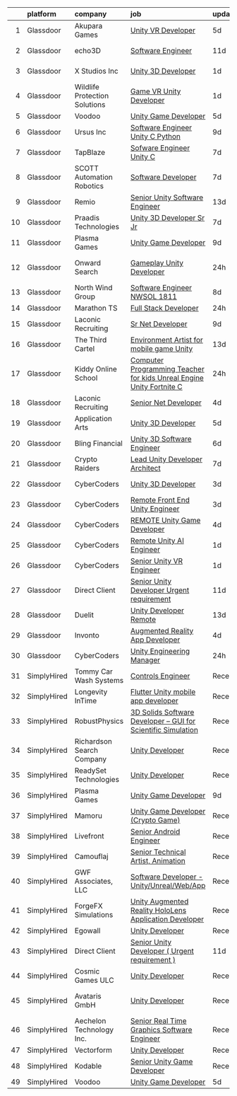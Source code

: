 

|    | platform    | company                       | job                                                                                                                                                                                                                                                                                                                                                                                                                                                                                                                                                                                                                                                                                                                                                                                                                                                                                                                                                                                                                                                                                                                                                                                                                                                                                                                                                                                                          | update_time   | location                |
|---:|:------------|:------------------------------|:-------------------------------------------------------------------------------------------------------------------------------------------------------------------------------------------------------------------------------------------------------------------------------------------------------------------------------------------------------------------------------------------------------------------------------------------------------------------------------------------------------------------------------------------------------------------------------------------------------------------------------------------------------------------------------------------------------------------------------------------------------------------------------------------------------------------------------------------------------------------------------------------------------------------------------------------------------------------------------------------------------------------------------------------------------------------------------------------------------------------------------------------------------------------------------------------------------------------------------------------------------------------------------------------------------------------------------------------------------------------------------------------------------------|:--------------|:------------------------|
|  1 | Glassdoor   | Akupara Games                 | [Unity VR Developer](https://www.glassdoor.com/partner/jobListing.htm?pos=116&ao=1136043&s=58&guid=00000180ff237c1081c91d1a2b843c47&src=GD_JOB_AD&t=SR&vt=w&cs=1_04c05ce2&cb=1653547957802&jobListingId=1007880422028&jrtk=3-0-1g3vi6v7spuu0801-1g3vi6v8ckuja800-6f93c1d79846750d-)                                                                                                                                                                                                                                                                                                                                                                                                                                                                                                                                                                                                                                                                                                                                                                                                                                                                                                                                                                                                                                                                                                                          | 5d            | Los Angeles, CA         |
|  2 | Glassdoor   | echo3D                        | [Software Engineer](https://www.glassdoor.com/partner/jobListing.htm?pos=124&ao=1136043&s=58&guid=00000180ff237c1081c91d1a2b843c47&src=GD_JOB_AD&t=SR&vt=w&ea=1&cs=1_36c0ec69&cb=1653547957803&jobListingId=1007862946890&jrtk=3-0-1g3vi6v7spuu0801-1g3vi6v8ckuja800-bd8b09a37aff8600-)                                                                                                                                                                                                                                                                                                                                                                                                                                                                                                                                                                                                                                                                                                                                                                                                                                                                                                                                                                                                                                                                                                                      | 11d           | Brooklyn, NY            |
|  3 | Glassdoor   | X Studios  Inc                | [Unity 3D Developer](https://www.glassdoor.com/partner/jobListing.htm?pos=122&ao=1136043&s=58&guid=00000180ff237c1081c91d1a2b843c47&src=GD_JOB_AD&t=SR&vt=w&ea=1&cs=1_3ea849d2&cb=1653547957803&jobListingId=1007889240024&jrtk=3-0-1g3vi6v7spuu0801-1g3vi6v8ckuja800-f401924aa4754060-)                                                                                                                                                                                                                                                                                                                                                                                                                                                                                                                                                                                                                                                                                                                                                                                                                                                                                                                                                                                                                                                                                                                     | 1d            | Winter Park, FL         |
|  4 | Glassdoor   | Wildlife Protection Solutions | [Game   VR   Unity Developer](https://www.glassdoor.com/partner/jobListing.htm?pos=115&ao=1136043&s=58&guid=00000180ff237c1081c91d1a2b843c47&src=GD_JOB_AD&t=SR&vt=w&ea=1&cs=1_26632469&cb=1653547957802&jobListingId=1007889578845&jrtk=3-0-1g3vi6v7spuu0801-1g3vi6v8ckuja800-d58d9f83c7287e79-)                                                                                                                                                                                                                                                                                                                                                                                                                                                                                                                                                                                                                                                                                                                                                                                                                                                                                                                                                                                                                                                                                                            | 1d            | Denver, CO              |
|  5 | Glassdoor   | Voodoo                        | [Unity Game Developer](https://www.glassdoor.com/partner/jobListing.htm?pos=113&ao=1136043&s=58&guid=00000180ff237c1081c91d1a2b843c47&src=GD_JOB_AD&t=SR&vt=w&cs=1_47427770&cb=1653547957802&jobListingId=1007879736673&jrtk=3-0-1g3vi6v7spuu0801-1g3vi6v8ckuja800-37642d3b2d11987d-)                                                                                                                                                                                                                                                                                                                                                                                                                                                                                                                                                                                                                                                                                                                                                                                                                                                                                                                                                                                                                                                                                                                        | 5d            | Remote                  |
|  6 | Glassdoor   | Ursus  Inc                    | [Software Engineer   Unity C  Python](https://www.glassdoor.com/partner/jobListing.htm?pos=108&ao=1110586&s=58&guid=00000180ff237c1081c91d1a2b843c47&src=GD_JOB_AD&t=SR&vt=w&ea=1&cs=1_cf39ce79&cb=1653547957801&jobListingId=1007867574842&cpc=FB7E4A1762AE5BEC&jrtk=3-0-1g3vi6v7spuu0801-1g3vi6v8ckuja800-831144388c7a1bd1--6NYlbfkN0CT8vBT9H5mqECx2dfLV_FONLPDKpIRssxVwtj05Tmm4rA5I0VNOPdM1oYsK66ov5qXNnNyIn_udsw1x84PXprv0xBwiojGf6mWVlUB_yPT3UtxgJBBeBdtrD-vVV6lZ3XbJFeGrYKc8L1j2aRJtuCrJ-ghwVID3HU2e3yMni8AxJI2bKeNKp10KNdlpGwnbdxnWISbzkM_9p2zvCvlnDbTV-IlP-oTMKzXVQEK5_fK6lirIclC0lFx29_lN0F0B6Mc9wfceZ5LuvTZP_DlRzpamuw84S7Paw5ejldVOtjiezG9D788KjfW7GB0lhJHx9oj8Ipg77czJ74__Wwfy9HU9keRAgs3dgITiSQzP9BEyq3b-0GN_C3uYPqu6xM5qNQZSSM6CI5gf1oWzdYINwCj2dqjKpvuCV05nu1o--gonp7osyi3_l5AOckXUJt83p-Dcep67bzc2X8V5mzFy6SZ_QJmPztRtunfJB43PXDc1EygyhDNi0ArgsMCPtKmyUWJjg4QkrM7ZYTKuZQ2Zk_uez7D3olTeUyZmi5tvGOyekPkRPOph_sbEcVAtgEeHypiyME-IvZWe9GtHSNvMDvX1zJ_L9ayGgIn7s9WuIFYYTukM8uggYGxyMPnsZmkqrR667g0uijkMqcfM5HEYDR6Cn95CXkf4C5X3h9IW2xM-kob9Mw1rLvO5mX9YZ3P8xLnuMeshHXMkv0XPs1-vl9xXBRQclm3n9wJazBcw4Ctd0J10FDLCHWIIsko26SwiC5iuDWyWMnaH8Kfr8Hc9plJr_KINVQinSmnoK5uT7YXta_s2yeqSJl4c2-Y-BFZ-_ljZMaLZxdDn_zoQRwfewGjriJeNM70AEEfORpe6FahyiuYXCq6o0dtf8W7T8XAt9DttbGGlckno6_5rF_HPpFHJ-5ZM2-jPA-j0phKmwtzGVeterbDdfykP1KXBw0z9Aod8ud1v-tFe8j3oB_f05CF_hjcDUMIOjVZyv28NLZSdG7ccUz11wf-eqWxBEPRxUk%3D) | 9d            | Redmond, WA             |
|  7 | Glassdoor   | TapBlaze                      | [Sofware Engineer  Unity C ](https://www.glassdoor.com/partner/jobListing.htm?pos=120&ao=1136043&s=58&guid=00000180ff237c1081c91d1a2b843c47&src=GD_JOB_AD&t=SR&vt=w&ea=1&cs=1_aca44764&cb=1653547957802&jobListingId=1007871664820&jrtk=3-0-1g3vi6v7spuu0801-1g3vi6v8ckuja800-acb78661bb0c089e-)                                                                                                                                                                                                                                                                                                                                                                                                                                                                                                                                                                                                                                                                                                                                                                                                                                                                                                                                                                                                                                                                                                             | 7d            | Los Angeles, CA         |
|  8 | Glassdoor   | SCOTT Automation   Robotics   | [Software Developer](https://www.glassdoor.com/partner/jobListing.htm?pos=126&ao=1136043&s=58&guid=00000180ff237c1081c91d1a2b843c47&src=GD_JOB_AD&t=SR&vt=w&ea=1&cs=1_8194665e&cb=1653547957803&jobListingId=1007872852332&jrtk=3-0-1g3vi6v7spuu0801-1g3vi6v8ckuja800-0dea5ff1cf487771-)                                                                                                                                                                                                                                                                                                                                                                                                                                                                                                                                                                                                                                                                                                                                                                                                                                                                                                                                                                                                                                                                                                                     | 7d            | Charlotte, NC           |
|  9 | Glassdoor   | Remio                         | [Senior Unity Software Engineer](https://www.glassdoor.com/partner/jobListing.htm?pos=129&ao=1136043&s=58&guid=00000180ff237c1081c91d1a2b843c47&src=GD_JOB_AD&t=SR&vt=w&ea=1&cs=1_ae257126&cb=1653547957803&jobListingId=1007857426259&jrtk=3-0-1g3vi6v7spuu0801-1g3vi6v8ckuja800-5e3cca415adc25a6-)                                                                                                                                                                                                                                                                                                                                                                                                                                                                                                                                                                                                                                                                                                                                                                                                                                                                                                                                                                                                                                                                                                         | 13d           | Remote                  |
| 10 | Glassdoor   | Praadis Technologies          | [Unity 3D Developer  Sr Jr ](https://www.glassdoor.com/partner/jobListing.htm?pos=121&ao=1136043&s=58&guid=00000180ff237c1081c91d1a2b843c47&src=GD_JOB_AD&t=SR&vt=w&cs=1_be838025&cb=1653547957802&jobListingId=1007872101999&jrtk=3-0-1g3vi6v7spuu0801-1g3vi6v8ckuja800-fb24b5ea9868a150-)                                                                                                                                                                                                                                                                                                                                                                                                                                                                                                                                                                                                                                                                                                                                                                                                                                                                                                                                                                                                                                                                                                                  | 7d            | Princeton, NJ           |
| 11 | Glassdoor   | Plasma Games                  | [Unity Game Developer](https://www.glassdoor.com/partner/jobListing.htm?pos=118&ao=1136043&s=58&guid=00000180ff237c1081c91d1a2b843c47&src=GD_JOB_AD&t=SR&vt=w&ea=1&cs=1_6421a77e&cb=1653547957802&jobListingId=1007866760728&jrtk=3-0-1g3vi6v7spuu0801-1g3vi6v8ckuja800-8462306d7676eb70-)                                                                                                                                                                                                                                                                                                                                                                                                                                                                                                                                                                                                                                                                                                                                                                                                                                                                                                                                                                                                                                                                                                                   | 9d            | Raleigh, NC             |
| 12 | Glassdoor   | Onward Search                 | [Gameplay Unity Developer](https://www.glassdoor.com/partner/jobListing.htm?pos=104&ao=1110586&s=58&guid=00000180ff237c1081c91d1a2b843c47&src=GD_JOB_AD&t=SR&vt=w&cs=1_13f21e5d&cb=1653547957800&jobListingId=1007892491440&cpc=42BEC95245890617&jrtk=3-0-1g3vi6v7spuu0801-1g3vi6v8ckuja800-604ec7c89dc00296--6NYlbfkN0B7YoEZZ2QAGDyEGGmBPAUWSHc1Mt3sMCn9FehKcWA3w0R0aH9tn_iPRPZmwuOkWsw66kNGM0BlqXSZ4xyJaYDjvZgbCZWBkYIzGWY2nu3DcjBGMO3tZN6ViFnuXTmYnBqcKsGG3AjiyS8hp-XMjd9EmGDp9HruRT8z813jubtEGu8biifdpqL6918lV8X9-lA2jpVP7dVv3Yteyg9otOLFycJ9vDGZTiS2w7Gm2LFVPtVXm_QEz9dO5XwLkVBIBD5xvXErCxiVmriHYdyxQzoxaBps7q9GQq7ia5iTn6Mtlf6285H98RVeH7vfvbMaBftmLaiXS5bx6nQ2hSADAj2esbv_z_zau0qGCHvOePiJ_yirmwZRwi9szVNMu_iVbofqnByR-ubnQsSD4d3pWHQ2jQjihCR83eS4AGE-DzWMqCGg97rKaRDF-1NWast3fQDWZANQNKIIWV6Ov0DTMkZQwKuQ1CMn2HDQnk7KEVb9uFfGiKnewhrU6NV1gaY62ga1SO1uMLSNxwIcWCl4yO3wBPojboKcFDz1CVSS9Rw-bOLzAMerDAemXD5HCzm9gtj2MeD9AQf4tJqvCfDTYHaqzMkdaTozaWxVwsDumNOF-eyhJALFkhhKOa29a5xGKfVqHi4TERKSOYmQQbbAQP4Spfe8upWqFHvBeRaf6eLIfaDOPRAnLtXmGoNwVvVxzu1xoILCSWIkRDfDje1C1CRj8FwrqAYoRzUGAp_vW2jY9tqGGfnOGdz8Yrs0sf2o8_6676kkUJ04lovlEis2QQl61dkswerHJpo2FUCh_17KBfguDkM57QEfOrHAK51kjrwZfbfgU6JNt1a4a0zaLlAmj9cjLTw3gemKE9YBX5IMv3ABreqzvv5scWsRm72LSYocI_49xozPL9p59yTKAcRoRkystWCa17fATI31Re3J3OexLNBXq1Fncn32l78HBME9a1AxnHdpyafbBRgV7eGlMfAIU3G-qkPKSduvBuvKxPRMg8IOMsoxsJSqouiLJlk%3D)                 | 24h           | San Francisco, CA       |
| 13 | Glassdoor   | North Wind Group              | [Software Engineer  NWSOL 1811](https://www.glassdoor.com/partner/jobListing.htm?pos=128&ao=1136043&s=58&guid=00000180ff237c1081c91d1a2b843c47&src=GD_JOB_AD&t=SR&vt=w&ea=1&cs=1_bd707fe9&cb=1653547957803&jobListingId=1007869976575&jrtk=3-0-1g3vi6v7spuu0801-1g3vi6v8ckuja800-896fc3e0422b2e19-)                                                                                                                                                                                                                                                                                                                                                                                                                                                                                                                                                                                                                                                                                                                                                                                                                                                                                                                                                                                                                                                                                                          | 8d            | Remote                  |
| 14 | Glassdoor   | Marathon TS                   | [Full Stack Developer](https://www.glassdoor.com/partner/jobListing.htm?pos=125&ao=1136043&s=58&guid=00000180ff237c1081c91d1a2b843c47&src=GD_JOB_AD&t=SR&vt=w&ea=1&cs=1_6407728d&cb=1653547957803&jobListingId=1007892790192&jrtk=3-0-1g3vi6v7spuu0801-1g3vi6v8ckuja800-543a958739420922-)                                                                                                                                                                                                                                                                                                                                                                                                                                                                                                                                                                                                                                                                                                                                                                                                                                                                                                                                                                                                                                                                                                                   | 24h           | Remote                  |
| 15 | Glassdoor   | Laconic Recruiting            | [Sr Net Developer](https://www.glassdoor.com/partner/jobListing.htm?pos=102&ao=1110586&s=58&guid=00000180ff237c1081c91d1a2b843c47&src=GD_JOB_AD&t=SR&vt=w&ea=1&cs=1_75091e58&cb=1653547957800&jobListingId=1007867892495&cpc=74FD5BE86273CE52&jrtk=3-0-1g3vi6v7spuu0801-1g3vi6v8ckuja800-ef8b710a401cd7f3--6NYlbfkN0DdJbhHBYXEWBLZdlxQXj7QWc-IkEPIf_iUNPDm2ENCvRHUS7W1up0z94Ek_ptieuE246LZh3WYpfmCJza1wHngmffJnqi1y-Y0e2h23vxENnCQhhbnholPZnIyWZZs7DzDy17aDzrt8W3si3UgVdHNbM2ocz_DB9K2vJFEMYmxcEQygTtIi-cIr6PNEEhQo25n6cKVp8PSVxq-lrl-LSvhB21QT40L7Jlf3uisHjzh_Ke_HZuhv1Hv83UCtf22sIyIB5ePxn16mt1X6CUAPZTuYPw7wS7nCrtiYt67pSCSVkViwhm7HrTbH1xFAYBOCBmzbCWxPyWep-c_a40ulW1cUUu9mRxtckURotQYJWNHUJt4rRqsWBPTJWzw-5aV9_B4bJ_nsjxz4SZNBRnbcBTBFNduzUgMujRG1sO50OgyF1zSXg-GRTCOYV8MQXTgwy82Qk5h1i94NqmtbGG8RpmVwdg_p58FID7cp0oGoTFWkh6NTMmd0LuIIIL6XkJzQxw%3D)                                                                                                                                                                                                                                                                                                                                                                                                                                                                                                                                                    | 9d            | Remote                  |
| 16 | Glassdoor   | The Third Cartel              | [Environment Artist for mobile game   Unity ](https://www.glassdoor.com/partner/jobListing.htm?pos=119&ao=1136043&s=58&guid=00000180ff237c1081c91d1a2b843c47&src=GD_JOB_AD&t=SR&vt=w&ea=1&cs=1_c3164677&cb=1653547957802&jobListingId=1007857804163&jrtk=3-0-1g3vi6v7spuu0801-1g3vi6v8ckuja800-7039339e2943d223-)                                                                                                                                                                                                                                                                                                                                                                                                                                                                                                                                                                                                                                                                                                                                                                                                                                                                                                                                                                                                                                                                                            | 13d           | Remote                  |
| 17 | Glassdoor   | Kiddy Online School           | [Computer Programming Teacher for kids  Unreal Engine  Unity  Fortnite  C  ](https://www.glassdoor.com/partner/jobListing.htm?pos=117&ao=1136043&s=58&guid=00000180ff237c1081c91d1a2b843c47&src=GD_JOB_AD&t=SR&vt=w&ea=1&cs=1_2aae6323&cb=1653547957802&jobListingId=1007893073551&jrtk=3-0-1g3vi6v7spuu0801-1g3vi6v8ckuja800-a3b041f56562de4f-)                                                                                                                                                                                                                                                                                                                                                                                                                                                                                                                                                                                                                                                                                                                                                                                                                                                                                                                                                                                                                                                             | 24h           | Remote                  |
| 18 | Glassdoor   | Laconic Recruiting            | [Senior  Net Developer](https://www.glassdoor.com/partner/jobListing.htm?pos=106&ao=1110586&s=58&guid=00000180ff237c1081c91d1a2b843c47&src=GD_JOB_AD&t=SR&vt=w&ea=1&cs=1_10e80654&cb=1653547957801&jobListingId=1007881301006&cpc=5E31031E1AFF45A7&jrtk=3-0-1g3vi6v7spuu0801-1g3vi6v8ckuja800-051f3203c2d3c99b--6NYlbfkN0DdJbhHBYXEWBLZdlxQXj7QWc-IkEPIf_iUNPDm2ENCvRHUS7W1up0zbjYPhYdqzsQcUT69ShCtqCbA_utalNKS72XEYCuV5g0YTlFBzcrwJEJlgPks39lX1Ckag14lrJy7XuBilMgTSozFGfpgd6AW_uMy0OLD2FPN7PmW1smvixA7fYV-KhXbtrtC3mfjoEnPq9IkkewZDgdL1C8wZahGa-Lp3JIGYkdmXkaLHs4EKBoIq-4fsh3LPm-9lWatG7STKgKH-aflvYTsi5fcdC4BNyCCP5LnstM43sYfQeVEm2Ha58-udfa4mw-dSBrdRfhsxIdqLiVWEXUS3lqFhRKztVx0zAfmg1Fx3fKIpO50qVkx3FBGffYIYNH_ynwX8D_JPeT5uRIcaWr2bWom5EhuXhtVVZYDwVFOqO0PKxvkrYN-j8j40INTa7kwG_1NwUbNMuzc1Hwz6uJrRbJ-WN8IED6b1RNo70ZlAIpD0jOAJMLjiFLj63sLTWpN-8zgqGcuVfpppuOTLg%3D%3D)                                                                                                                                                                                                                                                                                                                                                                                                                                                                                                                                 | 4d            | Remote                  |
| 19 | Glassdoor   | Application Arts              | [Unity 3D Developer](https://www.glassdoor.com/partner/jobListing.htm?pos=123&ao=1136043&s=58&guid=00000180ff237c1081c91d1a2b843c47&src=GD_JOB_AD&t=SR&vt=w&cs=1_7e385e12&cb=1653547957803&jobListingId=1007878321434&jrtk=3-0-1g3vi6v7spuu0801-1g3vi6v8ckuja800-f339ad4c150e3e6b-)                                                                                                                                                                                                                                                                                                                                                                                                                                                                                                                                                                                                                                                                                                                                                                                                                                                                                                                                                                                                                                                                                                                          | 5d            | Frisco, TX              |
| 20 | Glassdoor   | Bling Financial               | [Unity 3D Software Engineer](https://www.glassdoor.com/partner/jobListing.htm?pos=114&ao=1136043&s=58&guid=00000180ff237c1081c91d1a2b843c47&src=GD_JOB_AD&t=SR&vt=w&cs=1_d5e175f0&cb=1653547957802&jobListingId=1007878231830&jrtk=3-0-1g3vi6v7spuu0801-1g3vi6v8ckuja800-1bc267a73ec2efcf-)                                                                                                                                                                                                                                                                                                                                                                                                                                                                                                                                                                                                                                                                                                                                                                                                                                                                                                                                                                                                                                                                                                                  | 6d            | Costa Mesa, CA          |
| 21 | Glassdoor   | Crypto Raiders                | [Lead Unity Developer Architect](https://www.glassdoor.com/partner/jobListing.htm?pos=101&ao=1110586&s=58&guid=00000180ff237c1081c91d1a2b843c47&src=GD_JOB_AD&t=SR&vt=w&ea=1&cs=1_bee3911d&cb=1653547957800&jobListingId=1007873774132&cpc=9C4F014304452074&jrtk=3-0-1g3vi6v7spuu0801-1g3vi6v8ckuja800-58c4f225bd9774ac--6NYlbfkN0BBGG9LMNqL16EzDx9S3nKk4b6IwprgSJginr0DZD_oW84_YaS38T_S8O2GoXPxZ3QvFkNQSlRrj3v81yqpkvceQm8LRNJs0BGrE1G5qvifGBvuoSrScrLABHbY8ErG7LNpSx7IeF9ARyUC7F4BM2JMFCKnCnlVTEY3l43EakqbNZtzNP634Ug4Q_6mo4XC8xWdIny7gALVwKwh6oVfuOWTnGrRsWlPvc9IEiPhh7j1XNeUixhKMH9fut6OSwygng4FE97MAOoX70NUFEmawULYYoHHHDl_emjfHrbg_LxjoKvEMZ90DPi7VPXitgUFQCwqiddHLj8HQi-vThe9RuHz_Qp0EQmtyaIZ97UX65jjZjmEcVb-2KEDBP3zhLpaOM-qEGodgVOGzh-lp-tm3FIv9JGMMyS_Vrpd4OifP-rI1C8qRGE5-eew2bprGcSggX15x2SpgiT-5y-DrFo6rd4KdVKT2COCgZtoMSJcsZ1PAsdTQU-HOkEONOwxXrkui5Z7x8C8KDUjRA%3D%3D)                                                                                                                                                                                                                                                                                                                                                                                                                                                                                                                        | 7d            | Remote                  |
| 22 | Glassdoor   | CyberCoders                   | [Unity 3D Developer](https://www.glassdoor.com/partner/jobListing.htm?pos=105&ao=1110586&s=58&guid=00000180ff237c1081c91d1a2b843c47&src=GD_JOB_AD&t=SR&vt=w&ea=1&cs=1_71eea0e1&cb=1653547957801&jobListingId=1007883130070&cpc=FA84DF7EA1EC2398&jrtk=3-0-1g3vi6v7spuu0801-1g3vi6v8ckuja800-a8704e5aabc5f99d--6NYlbfkN0CpFJQzrgRR8WqXWK1qKKEqALWJw739KlKqr2H-MSI4eoBlI4EFrmor2FYZMP3muM2SsaMTMrQNIbIgMVy4ZaRE0EDEBSR0VTbVnmhugqJjCePm5z2WUNisvL4hYpx0Rpmx9Fj2SuIoDOsUk6kP9WNKaJ_wPY2lLBHuRYHYYazm4dXo4lgieP05j-gmrE5XRvPb87-QHv7-pblMqPkNifxfvkg-y6RZEbiiu4tr8MdZMsyMdpLvkpI6F7RjysA1_kbf6IfkniEV_sX0-lOkt99LFw4g9a_NO8_T-tNVWCedE_fpno2Pa-xmEB1SLtNZuQjSqBh6i-MparM41QFgiLus1D1USBrqnVCnIOJ-1NBj0Yosqe3NjcErSNj8K20WYnuPI94q4-BjVerfsIYdKe8z29pdJpHHyHNfjJ71_qkkCBUg8v_9Du2jsXz-gsiK-hgqeEycLyCXNYT6tllPvoVuMyhdvoZuIzLn1jmwkMjnM7y9uqup1WUWZMsaTjejVmhsFx1PryC9X6eR1EwjgdUxW5Jr-h82op-FVZarmVRfLNchcIa4lvmygvLliTS07C7cWmoVCKmMd4inRi9S7mcpy2_UONZgqOreiBeYo9WY7mgL7UVUrVR2W3cUNpjeGVR1L5xojyo6sdBQCJhxw0pngGTnCBltNRf8bWPve3MiBexrt6kjlCCJjNpMGtLhR1o9G00isCqgPH2vv15JYyyUJAq1qKGx8p9NY2cYbcu0djKMxXeSWlzHYUlhOdRTVsS3U96fgVHH4f-5g03kCbVaRUu7UMahe-v516jNkG5e1xGijmO2EAiZi_ymd-IN25tKjYHZL_SGjlCp8QYzaYkZuwfmy6aRQKjkjYOHclsAf4Rh7UYfdCyDpMgHSeG710yWDHrdBtan_8pE8x3RX5A2bwnxk9HuYXIMKUL3tWdU-FU6WXhNvElDrMnyLrzXF4QAOqzHF87nR3887xFsHvgDc0Mnmzri28A%3D)                                                  | 3d            | Los Angeles, CA         |
| 23 | Glassdoor   | CyberCoders                   | [Remote Front End Unity Engineer](https://www.glassdoor.com/partner/jobListing.htm?pos=107&ao=1110586&s=58&guid=00000180ff237c1081c91d1a2b843c47&src=GD_JOB_AD&t=SR&vt=w&ea=1&cs=1_765a076c&cb=1653547957801&jobListingId=1007883128537&cpc=47CFDC01B3F81FAC&jrtk=3-0-1g3vi6v7spuu0801-1g3vi6v8ckuja800-9c320fb733f82355--6NYlbfkN0CpFJQzrgRR8WqXWK1qKKEqALWJw739KlKqr2H-MSI4eoBlI4EFrmor2FYZMP3muM1F7RNStDlzSIfvdOX-dZg9CT7D220yiOXbe5NqzYgZNZZ8ceX7D9wqwespDh1FoddqMq_SM3lG84PI0MUYqjFd2J03463nFytYDcgqCxWPuBMdSQzq3Kr5jARfOiu43UcAR9Hdolhpz5dzLA6tbp1QXemOQJMCykU_aUi7vIXl-VO6jujU6VIXIeecYaSVQtzEog4q_qmv0_mpXqO_C4bIWdjSk1FMEMG4_zkiew1YpDw70aUM9xIkYom-0MyMsdlawjc-1_2RACLwV0OmiHlJc6knXiJ5T9wrRI6SGONvZ2nJeRzMsWODP9I03O9kklTcndNGklJpT_WBbP-VZiT6pM_VjjlvNuVaJ6S_JU0ikPqVRHFdc678rSTqbVMXp2rWweDAT65wWJ8qi2QmgsvFNXvNtRj048aFnI6HlkyudsP3KfikjY7pW_uEU3kTnKFHiLtiC1SqaAhfOcquj9xYz38Ih9RMoUIPKD0ELlf0PfqxkNMg66c4YprwFYexoRDABzIF374Kn8yTaAS8BI_U1sgUgjJCaTH4BOLL0K9OLzcliY0iMMbFbxvh_1DEArlzjHCIto5o3kF2sIW5g1Exk64Si7xKkpCiwJgda2HDYMTyXH4xWd2JKaHw72afXt8iwD_w_4llQcqX4_GTfegZ9AHTgwNwKvfWf_ihyTXPrpDp3fuUpYCD4usWWyMo9U_GW0CbdaddrqTDB_XZfe3iJ31Ck2Qw5e0Gy_wXBXoyXopBJJSzPRrrO_1-2CD6z2SaykbfGmUXU968udKsKVaSeP1uT0Ou9C8G_9W36d2nuRwFfY11PKgvz0Iuatb2hffrjMxkX9SO0lN5DE_Uqrp1_RF_HHs7DPR2kYf0c8Bq9j6XonVTPekJ4lJFcW5k5vzbypnHAkgo2EL29kVNXZyvvaT3vy12caU%3D)                                     | 3d            | Las Vegas, NV           |
| 24 | Glassdoor   | CyberCoders                   | [REMOTE Unity Game Developer](https://www.glassdoor.com/partner/jobListing.htm?pos=103&ao=1110586&s=58&guid=00000180ff237c1081c91d1a2b843c47&src=GD_JOB_AD&t=SR&vt=w&ea=1&cs=1_8859efbd&cb=1653547957800&jobListingId=1007881517178&cpc=47CFDC01B3F81FAC&jrtk=3-0-1g3vi6v7spuu0801-1g3vi6v8ckuja800-27107230749c4017--6NYlbfkN0CpFJQzrgRR8WqXWK1qKKEqALWJw739KlKqr2H-MSI4eoBlI4EFrmor2FYZMP3muM0So7EQFPBPuSuqesofz4gWU87Phjc90eoecIXENTOp6Td96vkDSZk63sUtPMwottbR0eYj-Hu2XOks0XZAjkK7ZUMtl4W1tCcQwNWhcPkSitKKuRxL4azoWDxoWecXFK0kYV1FDPVgSmpRkF3kQWX-pUDqPGkcO0sj5QGBHsbGF8SwVugjMpqvCJ3xrD4ACNIcrczGQcR3g1l5j7uO6-E_aYk3cZ5H8k6kvBblb1G2WVToriMw0wLox28qWJixUJOF8Zb9OCQh0dS15ggji4pk4v35HYCVdIbN8GkMHublVupdxLM25BYq4w_aaECXrkLuxFBvJvIrc9QfLF4rJvYqF_JdMiWP2E1VGiCyPNwOhsVPLCA5v_Tda1aQ9RcjyXQddihtsS02bMDTNZWVXkKc95oz_SaaBHG29_ZOBgXEY6iK0C6HSudJKUJ1Kj0xjq3j1xUo1Cg-cI2TIE5Mv9a93mP2TZwAKsa_50Cvg-8um0hGTUr5vqOHhjuhzmTQ7K9dl0a-hl75dI-8q3_3VipRbfQYnP4L6NVKdgkNqvwtDgzJp4epv9PSTlMGU64b8gNPlktC2_JBklTNXes24xtDtIlCS84yeed-O4AHkx9iN1XQXjVuz6JnJCqxI6KyJEFgvquOp0R1mQGWmleLKG45IU4EI9XAKAkk0Wh6zPXHa98f-ktFPr2uVh7NpRHaDVVS_DjlLvjJH4IIJXjk-4SkEqJdT8DXYedm0ct8emgQDMZFuHtBX12q2SukwMQVg5BihTbOZgLB1P0LFKNzNQhy1o7ADON-e3l2QmSTHlcz3R9TJzLrdL1Fd_ZpBjD5-Showq2t9SGTtBp2Iz00ay0W0z16pr4OaZoNJuuCPqEk7x0-SC9W8aEL1ExTKEW6Am2H9Yk-GQpd4MU4wDvNqV5vMAKjyS3_7u-thqRaOlHe97x60h0fkROJ2JK2YS96WoU%3D)         | 4d            | Los Angeles, CA         |
| 25 | Glassdoor   | CyberCoders                   | [Remote Unity AI Engineer](https://www.glassdoor.com/partner/jobListing.htm?pos=110&ao=1110586&s=58&guid=00000180ff237c1081c91d1a2b843c47&src=GD_JOB_AD&t=SR&vt=w&ea=1&cs=1_c88580de&cb=1653547957802&jobListingId=1007889345901&cpc=F4EED0218A761C36&jrtk=3-0-1g3vi6v7spuu0801-1g3vi6v8ckuja800-0217e9a9633dfb1c--6NYlbfkN0CpFJQzrgRR8WqXWK1qKKEqALWJw739KlKqr2H-MSI4eoBlI4EFrmor2FYZMP3muM3q8CJThxyMk26IHfS1Z_T4z2-lYJM1oS0IBz0ldK4IqjYINPVUtMTbnQ9NSxnLCdEb8z7bo2oxNgAmpCHpqiCTAnftEb2NdJ2vjmIvwTcke6ny0dRSkgT674_3UbzPe9r2yTqJYu9SdpSyH06wb3Ogzb9HZu9AxG7VYBmDtnn5FTfnrjyrqwq7wq9x6vvHmMA-Jn0DYwiUmYlTqkqC-7xu_3XVMA9gQsTXL_3rq239SkXY67j9YcF9hmBkI_p89JRDy7162JLssEsniLCXsnNSE3i43sXoJPbZ7XzIU3qyHBRQi40Ibcx8h7Hfkn8HDAmPqHL40aBMmRuFXfEyGQXw0l7tm_QAgIaG2Ci7ZclvvcwR2UfEW1IyHk0MvjCq7DIg7jdg00VD6DTPcru_EY94owrH_U3xcU_SUdtbbgion6G6oY_j5XrCYwGcvnIA_teDt3xiFrJLpapGqynA_wxs3bkykn9A_fkYcgdNtKGBs4dx-Fjs8OQyvv8aoDK2b02cnALhp9yXc6-GErSmQcyg47RgdHS1UxysTxjTOWnwYMIsGYcHPK4ajZGeT7o54h2tj2UCzgCdhUHXLJXKyRHVozSRbd2Gsq3IazJ-ZiaVcbsEeaqStRXTDmNHXjSEgkiDEH8jEVI3JCDJGm2m7BTY2RRvyd_ZSuW7jxcQz6O2l2SXmFWSsqaHr2_366Nr-lg7FWd3JyjDGq02j2UVGcdILGWRl32DDnmC_m_6nu5qZm5xS9ORMAKJcnPFW2pEf7CO2HY1aNK-ygtL7bARk4MAHgJ0nU8sTyxQzHc65oVawm5CW6GwhuK1C2dO1NnMEzzNTXtj_H7xrbpZGyS060RkLGnkqch-1molFotNtxEMHMCkhQWkZMJIhOEucRdZssXAPpw3pOH6rlkhYX3mlXqpBBfAtjFBIXcgfLQS35dM6A%3D%3D)                              | 1d            | Los Angeles, CA         |
| 26 | Glassdoor   | CyberCoders                   | [Senior Unity VR Engineer](https://www.glassdoor.com/partner/jobListing.htm?pos=111&ao=1110586&s=58&guid=00000180ff237c1081c91d1a2b843c47&src=GD_JOB_AD&t=SR&vt=w&ea=1&cs=1_ce5fb08e&cb=1653547957804&jobListingId=1007889347295&cpc=C4A69CCDBB3B9599&jrtk=3-0-1g3vi6v7spuu0801-1g3vi6v8ckuja800-2942d08fd9f51971--6NYlbfkN0CpFJQzrgRR8WqXWK1qKKEqALWJw739KlKqr2H-MSI4eoBlI4EFrmor2FYZMP3muM3q8CJThxyMk67VEyUXyGzNKhsceyCQ2Yp-DbR7NBTTIhlWLu-GsTM8ezzdSgaDxSA0xDO9d4N29nzXHm89pyuSu0CBfwXQi8SKFRDEZzIgp_iumIu57G4pNgdB5f5znrh7h4zdh_secenY6SytBUJIW5BmrZNzDONO2VeX0REbuA28Ns5w55Ovr6ALOqV4OrMtNeEVnLM27W7a20hiJI7wLyvSBo_l1OOo-oOAkjtUsydX1zoi7cX18hhXYlAI_gurUOzFsf9vGMYHjItG9G36aO5aEQirZIENpUJq-SlHDCywV1KsnlQcBtdu8dkcJOU-vfTH5YBXD4-JEJsZokwLdZ7uN1K_el040oRtxKn3MuJ8KLJlCPUF3iLT-VvIpocvS11dtuTJFrxxuLHWIJrgf9Lx8a3Bi5DGtl4ml2m0X7XdS6PNPis7cIWevnT58GJA5WFe-eDdRxJ3zgmNm925qgP42G9IH5j9e09HuA1dyrjfRawVH7fZrSInFR1vfRO0UiNE5lVV41JaRNWbBJvbVwnkheKXbVgAJkLkwMjOU6HqhksRc_a8xM2zJB1-RhxPkho4DXa-YaWxxtYchFaUTAmKYvted2gVqytQ6A-sW99NC_Agza_3ZOUKevYGV6toPIHKT_QNUSu4c_5pIhLikeYD2Pyee9sOFo5v0F6JU6AjLPiQJFxCfBXeboCZwktK0Nixdh0iMP6LFCvLOGkrWoxEwvg1qHsOT07I_Lj7WiZha_bzdlGP690WOkpihLx48ADUbddZeSHfGTkjypsyqSiB1bDh4MeolYxuhgCbwKD8i4Irs_rOZbRNQlRVw5PmHbXrfvEn0NRSkgsMjGb9Co2rthN4sWNUWYv7vp6j8P6LLBrb718FS5QgD0xk0VI8pT5ulD0y8wqCy0cphBDN84DPbz2tjow%3D)                                            | 1d            | Mountain View, CA       |
| 27 | Glassdoor   | Direct Client                 | [Senior Unity Developer   Urgent requirement  ](https://www.glassdoor.com/partner/jobListing.htm?pos=112&ao=1136043&s=58&guid=00000180ff237c1081c91d1a2b843c47&src=GD_JOB_AD&t=SR&vt=w&ea=1&cs=1_24b7f885&cb=1653547957802&jobListingId=1007863070384&jrtk=3-0-1g3vi6v7spuu0801-1g3vi6v8ckuja800-03158ded7f541124-)                                                                                                                                                                                                                                                                                                                                                                                                                                                                                                                                                                                                                                                                                                                                                                                                                                                                                                                                                                                                                                                                                          | 11d           | Remote                  |
| 28 | Glassdoor   | Duelit                        | [Unity Developer  Remote ](https://www.glassdoor.com/partner/jobListing.htm?pos=130&ao=1136043&s=58&guid=00000180ff237c1081c91d1a2b843c47&src=GD_JOB_AD&t=SR&vt=w&ea=1&cs=1_7fa0de1b&cb=1653547957803&jobListingId=1007858624561&jrtk=3-0-1g3vi6v7spuu0801-1g3vi6v8ckuja800-06cdf4802a5d8afb-)                                                                                                                                                                                                                                                                                                                                                                                                                                                                                                                                                                                                                                                                                                                                                                                                                                                                                                                                                                                                                                                                                                               | 13d           | Remote                  |
| 29 | Glassdoor   | Invonto                       | [Augmented Reality App Developer](https://www.glassdoor.com/partner/jobListing.htm?pos=127&ao=1136043&s=58&guid=00000180ff237c1081c91d1a2b843c47&src=GD_JOB_AD&t=SR&vt=w&cs=1_98c0f57b&cb=1653547957803&jobListingId=1007881380295&jrtk=3-0-1g3vi6v7spuu0801-1g3vi6v8ckuja800-278b601a4eb902dd-)                                                                                                                                                                                                                                                                                                                                                                                                                                                                                                                                                                                                                                                                                                                                                                                                                                                                                                                                                                                                                                                                                                             | 4d            | New York, NY            |
| 30 | Glassdoor   | CyberCoders                   | [Unity Engineering Manager](https://www.glassdoor.com/partner/jobListing.htm?pos=109&ao=1110586&s=58&guid=00000180ff237c1081c91d1a2b843c47&src=GD_JOB_AD&t=SR&vt=w&ea=1&cs=1_9da4a2f7&cb=1653547957802&jobListingId=1007891574369&cpc=FA84DF7EA1EC2398&jrtk=3-0-1g3vi6v7spuu0801-1g3vi6v8ckuja800-1d0efb0420ce7edc--6NYlbfkN0CpFJQzrgRR8WqXWK1qKKEqALWJw739KlKqr2H-MSI4eoBlI4EFrmor2FYZMP3muM0Y_aHA4Lx-qkShOVr_ilYBpVpDYEyW5ZnrsRnGjRj4OAgw46KWeNw0oEShaCVs3TiVAnyAQcYfoivP0s5AhDIYQXadPvJAgDhdGD-DSQ7MVQXhl5gXU8OGLf2kVYO8i6-wqNPIyrpTO4N37YRFA-Oo0RMt2uxsjfuVKtlMKIjhEbcT30UzncQ6e9C-6BhuzBs_XlV8hef-d9n1-lG7RuW6u0bbfrqugl6mRkFEdQRJ6ENWBdRZsxNqRLSlqSp6DG15tvtdcW1uexSVqXykz3005Tus_npnxJgEo0SNmw4cxdTZmT4hSEUx5VIaoaGaEnq9FCDIaWGw6-oaowW6lFhOjw2k9hfM5cqakbe3lwKJduuS_4WKR2MzHqnm7ZdLE39T7PRYdkMUit6erw_8KrtaUcDcOQ2PtB9gqv87xrBw4e8rbFdFoj6lAso-Lgp9-xUlIzsP7waRozY-wHhpdSIxB8IzB_2Reqcp02nFKXLxKrOrZ9yQqD1bAIGQRPDK7AigukU_rq3RDaRct-LfSe7GEcvnqx3bSrPqomj0Y1TRXb4O8zIBFaI82xRMCZsX481h-oIjAxl4ZowyUlVwjT0paoxunhkYJSUwGkAUsKxzMkZXvlAgrsHaKi_KV2Xh1t0n7PUfvB-QVq_UhJx4HF_CKYDBIP2YybB-S3UMPDTxJUT1UtMu46rs_63cX9Cy1r2QLd_9-v0WLSyqMnP5hrbdKU-slArf1rM6MDU1OS-EL8BMgbNRBbDZoDYB5XHKBCZ7F5lgVlK70_q_4P6QlZP0GKBIpgHnGZbyjSjqtBWtkDv9yRQWyXO0foVKr5Rh__NqWbZMvK97oNWrFoKq3nFN5Wz0YqgWSNz9ND7MSv_HdRV5LlJpxjkm7tm96xsc1Q9VLyL2T3xzmyhQT3lWoomu7EVLWRkZJe0-qXzK06Rjo7ysUeb79Jmmd1lLU8-djx0%3D)           | 24h           | Las Vegas, NV           |
| 31 | SimplyHired | Tommy Car Wash Systems        | [Controls Engineer](https://www.simplyhired.com/job/gAe3XhwO3NaKPvgPMg9iTJWnRDmpXG2kAAspSoe8g4jjFOWjdRc3RA?q=unity+developer)                                                                                                                                                                                                                                                                                                                                                                                                                                                                                                                                                                                                                                                                                                                                                                                                                                                                                                                                                                                                                                                                                                                                                                                                                                                                                | Recently      | Holland, MI             |
| 32 | SimplyHired | Longevity InTime              | [Flutter Unity mobile app developer](https://www.simplyhired.com/job/NOctRdnnKGwnmjbJl6z_a_LKmfsu4tcpHrMiS7KSl1eYpTrkqwdaBA?q=unity+developer)                                                                                                                                                                                                                                                                                                                                                                                                                                                                                                                                                                                                                                                                                                                                                                                                                                                                                                                                                                                                                                                                                                                                                                                                                                                               | Recently      | Remote                  |
| 33 | SimplyHired | RobustPhysics                 | [3D Solids Software Developer – GUI for Scientific Simulation](https://www.simplyhired.com/job/FMhGJ58wSNh-9KBIZAE2Oem7TpVMjKnOfoj6xqCr9-BgYDepDwmCmw?q=unity+developer)                                                                                                                                                                                                                                                                                                                                                                                                                                                                                                                                                                                                                                                                                                                                                                                                                                                                                                                                                                                                                                                                                                                                                                                                                                     | Recently      | San Diego, CA           |
| 34 | SimplyHired | Richardson Search Company     | [Unity Developer](https://www.simplyhired.com/job/uUKQ0ARxMn1-WIuejoNmK7c1FjV9Qb4h_3JERVcih-CXgn3WcTCUBQ?q=unity+developer)                                                                                                                                                                                                                                                                                                                                                                                                                                                                                                                                                                                                                                                                                                                                                                                                                                                                                                                                                                                                                                                                                                                                                                                                                                                                                  | Recently      | Remote                  |
| 35 | SimplyHired | ReadySet Technologies         | [Unity Developer](https://www.simplyhired.com/job/Vu0gz1k4Q1gDSOmdKAYHWP5M41JBiNXFQSNEKyvfoHGsCLfOYWTtxw?q=unity+developer)                                                                                                                                                                                                                                                                                                                                                                                                                                                                                                                                                                                                                                                                                                                                                                                                                                                                                                                                                                                                                                                                                                                                                                                                                                                                                  | Recently      | Remote                  |
| 36 | SimplyHired | Plasma Games                  | [Unity Game Developer](https://www.simplyhired.com/job/KFEdm-uyJmigq3rTOfITaaLfNQji5ZAv7fDZHzTau5P2Q569xWUldQ?q=unity+developer)                                                                                                                                                                                                                                                                                                                                                                                                                                                                                                                                                                                                                                                                                                                                                                                                                                                                                                                                                                                                                                                                                                                                                                                                                                                                             | 9d            | Raleigh, NC             |
| 37 | SimplyHired | Mamoru                        | [Unity Game Developer (Crypto Game)](https://www.simplyhired.com/job/WKEUZ78ah_VZh6Jph2FWaLjsICbpPyrIOikkQRS-JscfS3yew6hB3Q?q=unity+developer)                                                                                                                                                                                                                                                                                                                                                                                                                                                                                                                                                                                                                                                                                                                                                                                                                                                                                                                                                                                                                                                                                                                                                                                                                                                               | Recently      | Remote                  |
| 38 | SimplyHired | Livefront                     | [Senior Android Engineer](https://www.simplyhired.com/job/GGVyAgw3pv4PFvKHhCtYhqdXeCe0mbTzB4BZAFQ70JAI3wp9enrU2A?q=unity+developer)                                                                                                                                                                                                                                                                                                                                                                                                                                                                                                                                                                                                                                                                                                                                                                                                                                                                                                                                                                                                                                                                                                                                                                                                                                                                          | Recently      | Minneapolis, MN         |
| 39 | SimplyHired | Camouflaj                     | [Senior Technical Artist, Animation](https://www.simplyhired.com/job/8iH_bsG573jnOjp7p57BnGlp-wXuxvrHJoYajPdmaXL3EGloExwCZg?q=unity+developer)                                                                                                                                                                                                                                                                                                                                                                                                                                                                                                                                                                                                                                                                                                                                                                                                                                                                                                                                                                                                                                                                                                                                                                                                                                                               | Recently      | Remote                  |
| 40 | SimplyHired | GWF Associates, LLC           | [Software Developer - Unity/Unreal/Web/App](https://www.simplyhired.com/job/YEcslJTXNxqad2O9X9_5XjgeQnyJyE1ynPDtOtUBNxvpl0RTOaZFwg?q=unity+developer)                                                                                                                                                                                                                                                                                                                                                                                                                                                                                                                                                                                                                                                                                                                                                                                                                                                                                                                                                                                                                                                                                                                                                                                                                                                        | Recently      | New Jersey              |
| 41 | SimplyHired | ForgeFX Simulations           | [Unity Augmented Reality HoloLens Application Developer](https://www.simplyhired.com/job/B57CKuMHiLAowz6F36Bn81d5fjPdIOPLau78tKhABCGYyjNZ7ZKgzw?q=unity+developer)                                                                                                                                                                                                                                                                                                                                                                                                                                                                                                                                                                                                                                                                                                                                                                                                                                                                                                                                                                                                                                                                                                                                                                                                                                           | Recently      | Remote                  |
| 42 | SimplyHired | Egowall                       | [Unity Developer](https://www.simplyhired.com/job/DUdmseFkCkGd9iHJwoIs1mbk6fU-rOZQEL-8ishPyee3587oZ36Q9A?q=unity+developer)                                                                                                                                                                                                                                                                                                                                                                                                                                                                                                                                                                                                                                                                                                                                                                                                                                                                                                                                                                                                                                                                                                                                                                                                                                                                                  | Recently      | Remote                  |
| 43 | SimplyHired | Direct Client                 | [Senior Unity Developer ( Urgent requirement )](https://www.simplyhired.com/job/1QfgWgrdSn-JS9vF1SPpVC5X-znRlH3s-fIq-Sms1iD_u-qtJkZASA?q=unity+developer)                                                                                                                                                                                                                                                                                                                                                                                                                                                                                                                                                                                                                                                                                                                                                                                                                                                                                                                                                                                                                                                                                                                                                                                                                                                    | 11d           | Remote                  |
| 44 | SimplyHired | Cosmic Games ULC              | [Unity Developer](https://www.simplyhired.com/job/CQzxQOkk46Im4OnpbVinFCu4NyKxfGwPF2Ii1tlAbmPZC0vBzOyOGw?q=unity+developer)                                                                                                                                                                                                                                                                                                                                                                                                                                                                                                                                                                                                                                                                                                                                                                                                                                                                                                                                                                                                                                                                                                                                                                                                                                                                                  | Recently      | Remote                  |
| 45 | SimplyHired | Avataris GmbH                 | [Unity Developer](https://www.simplyhired.com/job/7BfoUlhyfZfuqOV5T9L-kd99V_rNGl0aCIW98hmf5Z9puSQjQ1aCmw?q=unity+developer)                                                                                                                                                                                                                                                                                                                                                                                                                                                                                                                                                                                                                                                                                                                                                                                                                                                                                                                                                                                                                                                                                                                                                                                                                                                                                  | Recently      | Puerto Rico +1 location |
| 46 | SimplyHired | Aechelon Technology Inc.      | [Senior Real Time Graphics Software Engineer](https://www.simplyhired.com/job/rcdIZu0u86YflWDJtkQswNVvTN3B-3L7qF5--HTYfTqZ6vl6sJ-lpA?q=unity+developer)                                                                                                                                                                                                                                                                                                                                                                                                                                                                                                                                                                                                                                                                                                                                                                                                                                                                                                                                                                                                                                                                                                                                                                                                                                                      | Recently      | Overland Park, KS       |
| 47 | SimplyHired | Vectorform                    | [Unity Developer](https://www.simplyhired.com/job/Y-lwuRPv52-7OMCTN1P0OnDUz5X9Dx0dunctrkPGMbDdNCpeFCOmrA?q=unity+developer)                                                                                                                                                                                                                                                                                                                                                                                                                                                                                                                                                                                                                                                                                                                                                                                                                                                                                                                                                                                                                                                                                                                                                                                                                                                                                  | Recently      | Remote                  |
| 48 | SimplyHired | Kodable                       | [Senior Unity Game Developer](https://www.simplyhired.com/job/eL0TzP6-vIh7MCDgRPbLoJEk0eKBNTaqt2NpElumiZnut0uwB_NDhA?q=unity+developer)                                                                                                                                                                                                                                                                                                                                                                                                                                                                                                                                                                                                                                                                                                                                                                                                                                                                                                                                                                                                                                                                                                                                                                                                                                                                      | Recently      | Remote                  |
| 49 | SimplyHired | Voodoo                        | [Unity Game Developer](https://www.simplyhired.com/job/5rGxmQu08y_TGPLAYkSkZT_T9DUJt2Yd7jfS-FcibGdTMw1OidJCcw?q=unity+developer)                                                                                                                                                                                                                                                                                                                                                                                                                                                                                                                                                                                                                                                                                                                                                                                                                                                                                                                                                                                                                                                                                                                                                                                                                                                                             | 5d            | Remote                  |